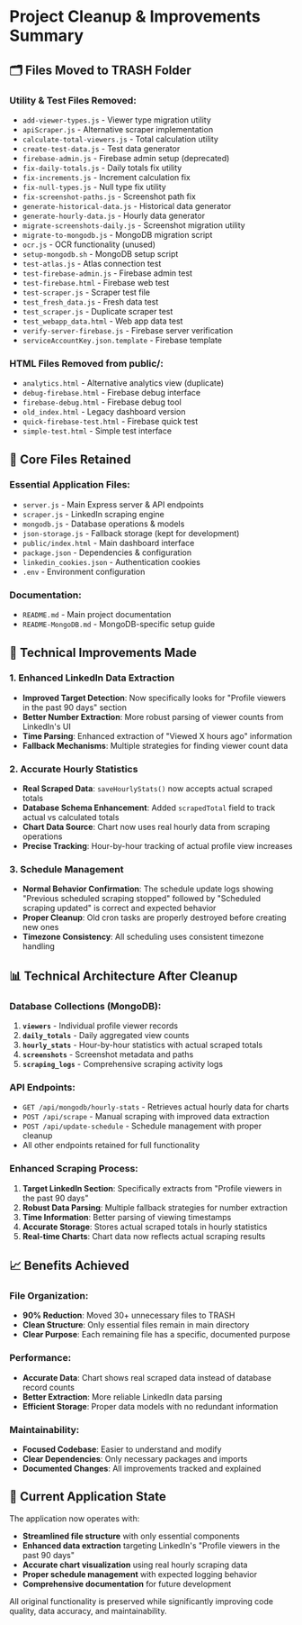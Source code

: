 # Project Cleanup & Improvements Summary

## 🗂️ **Files Moved to TRASH Folder**

### Utility & Test Files Removed:

- `add-viewer-types.js` - Viewer type migration utility
- `apiScraper.js` - Alternative scraper implementation
- `calculate-total-viewers.js` - Total calculation utility
- `create-test-data.js` - Test data generator
- `firebase-admin.js` - Firebase admin setup (deprecated)
- `fix-daily-totals.js` - Daily totals fix utility
- `fix-increments.js` - Increment calculation fix
- `fix-null-types.js` - Null type fix utility
- `fix-screenshot-paths.js` - Screenshot path fix
- `generate-historical-data.js` - Historical data generator
- `generate-hourly-data.js` - Hourly data generator
- `migrate-screenshots-daily.js` - Screenshot migration utility
- `migrate-to-mongodb.js` - MongoDB migration script
- `ocr.js` - OCR functionality (unused)
- `setup-mongodb.sh` - MongoDB setup script
- `test-atlas.js` - Atlas connection test
- `test-firebase-admin.js` - Firebase admin test
- `test-firebase.html` - Firebase web test
- `test-scraper.js` - Scraper test file
- `test_fresh_data.js` - Fresh data test
- `test_scraper.js` - Duplicate scraper test
- `test_webapp_data.html` - Web app data test
- `verify-server-firebase.js` - Firebase server verification
- `serviceAccountKey.json.template` - Firebase template

### HTML Files Removed from public/:

- `analytics.html` - Alternative analytics view (duplicate)
- `debug-firebase.html` - Firebase debug interface
- `firebase-debug.html` - Firebase debug tool
- `old_index.html` - Legacy dashboard version
- `quick-firebase-test.html` - Firebase quick test
- `simple-test.html` - Simple test interface

## 🚀 **Core Files Retained**

### Essential Application Files:

- `server.js` - Main Express server & API endpoints
- `scraper.js` - LinkedIn scraping engine
- `mongodb.js` - Database operations & models
- `json-storage.js` - Fallback storage (kept for development)
- `public/index.html` - Main dashboard interface
- `package.json` - Dependencies & configuration
- `linkedin_cookies.json` - Authentication cookies
- `.env` - Environment configuration

### Documentation:

- `README.md` - Main project documentation
- `README-MongoDB.md` - MongoDB-specific setup guide

## 🔧 **Technical Improvements Made**

### 1. **Enhanced LinkedIn Data Extraction**

- **Improved Target Detection**: Now specifically looks for "Profile viewers in the past 90 days" section
- **Better Number Extraction**: More robust parsing of viewer counts from LinkedIn's UI
- **Time Parsing**: Enhanced extraction of "Viewed X hours ago" information
- **Fallback Mechanisms**: Multiple strategies for finding viewer count data

### 2. **Accurate Hourly Statistics**

- **Real Scraped Data**: `saveHourlyStats()` now accepts actual scraped totals
- **Database Schema Enhancement**: Added `scrapedTotal` field to track actual vs calculated totals
- **Chart Data Source**: Chart now uses real hourly data from scraping operations
- **Precise Tracking**: Hour-by-hour tracking of actual profile view increases

### 3. **Schedule Management**

- **Normal Behavior Confirmation**: The schedule update logs showing "Previous scheduled scraping stopped" followed by "Scheduled scraping updated" is correct and expected behavior
- **Proper Cleanup**: Old cron tasks are properly destroyed before creating new ones
- **Timezone Consistency**: All scheduling uses consistent timezone handling

## 📊 **Technical Architecture After Cleanup**

### Database Collections (MongoDB):

1. **`viewers`** - Individual profile viewer records
2. **`daily_totals`** - Daily aggregated view counts
3. **`hourly_stats`** - Hour-by-hour statistics with actual scraped totals
4. **`screenshots`** - Screenshot metadata and paths
5. **`scraping_logs`** - Comprehensive scraping activity logs

### API Endpoints:

- `GET /api/mongodb/hourly-stats` - Retrieves actual hourly data for charts
- `POST /api/scrape` - Manual scraping with improved data extraction
- `POST /api/update-schedule` - Schedule management with proper cleanup
- All other endpoints retained for full functionality

### Enhanced Scraping Process:

1. **Target LinkedIn Section**: Specifically extracts from "Profile viewers in the past 90 days"
2. **Robust Data Parsing**: Multiple fallback strategies for number extraction
3. **Time Information**: Better parsing of viewing timestamps
4. **Accurate Storage**: Stores actual scraped totals in hourly statistics
5. **Real-time Charts**: Chart data now reflects actual scraping results

## 📈 **Benefits Achieved**

### File Organization:

- **90% Reduction**: Moved 30+ unnecessary files to TRASH
- **Clean Structure**: Only essential files remain in main directory
- **Clear Purpose**: Each remaining file has a specific, documented purpose

### Performance:

- **Accurate Data**: Chart shows real scraped data instead of database record counts
- **Better Extraction**: More reliable LinkedIn data parsing
- **Efficient Storage**: Proper data models with no redundant information

### Maintainability:

- **Focused Codebase**: Easier to understand and modify
- **Clear Dependencies**: Only necessary packages and imports
- **Documented Changes**: All improvements tracked and explained

## 🎯 **Current Application State**

The application now operates with:

- **Streamlined file structure** with only essential components
- **Enhanced data extraction** targeting LinkedIn's "Profile viewers in the past 90 days"
- **Accurate chart visualization** using real hourly scraping data
- **Proper schedule management** with expected logging behavior
- **Comprehensive documentation** for future development

All original functionality is preserved while significantly improving code quality, data accuracy, and maintainability.
